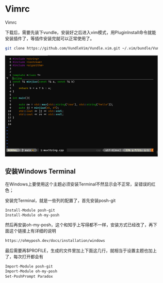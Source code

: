 # Vimrc
Vimrc

下载后，需要先装下vundle，安装好之后进入vim模式，用PluginInstall命令就能安装插件了，等插件安装完就可以正常使用了。

```bash
git clone https://github.com/VundleVim/Vundle.vim.git ~/.vim/bundle/Vundle.vim
```

![vimdemo](res/vimdemo.PNG)

## 安装Windows Terminal
在Windows上要使用这个主题必须安装Terminal不然显示会不正常，呈错误的红色；

安装完Terminal，就是一些列的配置了，首先安装posh-git

```bas
Install-Module posh-git
Install-Module oh-my-posh

```

然后再安装oh-my-posh，这个和知乎上写得都不一样，安装方式已经改了，再下面这个链接上有详细的说明

```bash
https://ohmyposh.dev/docs/installation/windows
```

最后需要再$PROFILE，生成的文件里加上下面这几行，就相当于设置主题也加上了，每次打开都会有

```bash
Import-Module posh-git
Import-Module oh-my-posh
Set-PoshPrompt Paradox
```
